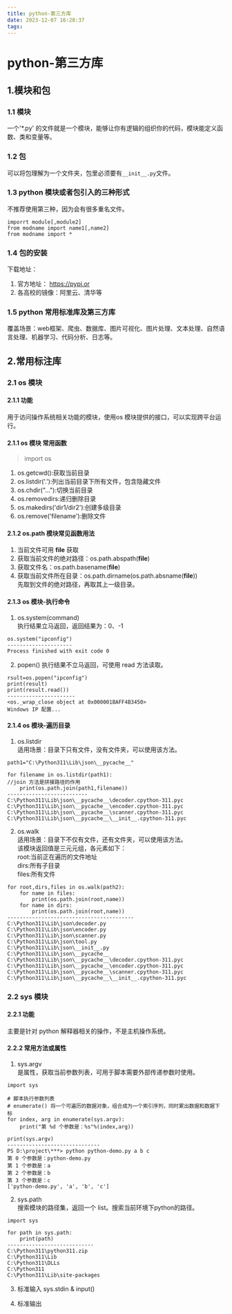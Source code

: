 ```yaml
---
title: python-第三方库
date: 2023-12-07 16:28:37
tags:
---
```



# python-第三方库

## 1.模块和包

### 1.1 模块

一个'*.py' 的文件就是一个模块，能够让你有逻辑的组织你的代码，模块能定义函数、类和变量等。  

### 1.2 包

可以将包理解为一个文件夹，包里必须要有`__init__.py`文件。

### 1.3 python 模块或者包引入的三种形式  
不推荐使用第三种，因为会有很多重名文件。
```commandline
imporrt module[,module2]
from modname import name1[,name2]
from modname import *
```

### 1.4 包的安装  
下载地址：
1. 官方地址： https://pypi.or 
2. 各高校的镜像：阿里云、清华等  

### 1.5 python 常用标准库及第三方库  
覆盖场景：web框架、爬虫、数据库、图片可视化、图片处理、文本处理、自然语言处理、机器学习、代码分析、日志等。  



## 2.常用标注库  
### 2.1 os 模块  
#### 2.1.1 功能
用于访问操作系统相关功能的模块，使用os 模块提供的接口，可以实现跨平台运行。  
#### 2.1.1 os 模块 常用函数  
> import os
1. os.getcwd():获取当前目录
2. os.listdir('.'):列出当前目录下所有文件，包含隐藏文件
2. os.chdir("..."):切换当前目录
3. os.removedirs:递归删除目录
4. os.makedirs('dir1/dir2'):创建多级目录
5. os.remove('filename'):删除文件

#### 2.1.2 os.path 模块常见函数用法  
1. 当前文件可用 __file__ 获取
2. 获取当前文件的绝对路径：os.path.abspath(__file__)
3. 获取文件名：os.path.basename(__file__)
4. 获取当前文件所在目录：os.path.dirname(os.path.absname(__file__))  
先取到文件的绝对路径，再取其上一级目录。

#### 2.1.3 os 模块-执行命令  
1. os.system(command)  
执行结果立马返回，返回结果为：0、-1
```
os.system("ipconfig")
---------------------
Process finished with exit code 0
```
2. popen() 
执行结果不立马返回，可使用 read 方法读取。
```
rsult=os.popen("ipconfig")
print(result)
print(result.read())
----------------------
<os._wrap_close object at 0x000001BAFF4B3450>
Windows IP 配置...
```

#### 2.1.4 os 模块-遍历目录  
1. os.listdir  
适用场景：目录下只有文件，没有文件夹，可以使用该方法。
```commandline
path1="C:\Python311\Lib\json\__pycache__"

for filename in os.listdir(path1):
//join 方法是拼接路径的作用
    print(os.path.join(path1,filename))
--------------------------
C:\Python311\Lib\json\__pycache__\decoder.cpython-311.pyc
C:\Python311\Lib\json\__pycache__\encoder.cpython-311.pyc
C:\Python311\Lib\json\__pycache__\scanner.cpython-311.pyc
C:\Python311\Lib\json\__pycache__\__init__.cpython-311.pyc
```
2. os.walk  
适用场景：目录下不仅有文件，还有文件夹，可以使用该方法。  
该模块返回值是三元元组，各元素如下：  
root:当前正在遍历的文件地址  
dirs:所有子目录  
files:所有文件  
```commandline
for root,dirs,files in os.walk(path2):
    for name in files:
        print(os.path.join(root,name))
    for name in dirs:
        print(os.path.join(root,name))
-----------------------------------------
C:\Python311\Lib\json\decoder.py
C:\Python311\Lib\json\encoder.py
C:\Python311\Lib\json\scanner.py
C:\Python311\Lib\json\tool.py
C:\Python311\Lib\json\__init__.py
C:\Python311\Lib\json\__pycache__
C:\Python311\Lib\json\__pycache__\decoder.cpython-311.pyc
C:\Python311\Lib\json\__pycache__\encoder.cpython-311.pyc
C:\Python311\Lib\json\__pycache__\scanner.cpython-311.pyc
C:\Python311\Lib\json\__pycache__\__init__.cpython-311.pyc
```


### 2.2 sys 模块   

#### 2.2.1 功能  
主要是针对 python 解释器相关的操作，不是主机操作系统。  

#### 2.2.2 常用方法或属性  
1. sys.argv  
是属性，获取当前参数列表，可用于脚本需要外部传递参数时使用。  
```commandline
import sys

# 脚本执行参数列表
# enumerate() 将一个可遍历的数据对象，组合成为一个索引序列，同时累出数据和数据下标
for index, arg in enumerate(sys.argv):
    print("第 %d 个参数是：%s"%(index,arg))

print(sys.argv)
------------------------------
PS D:\project\***> python python-demo.py a b c
第 0 个参数是：python-demo.py
第 1 个参数是：a
第 2 个参数是：b
第 3 个参数是：c
['python-demo.py', 'a', 'b', 'c']
```
2. sys.path  
搜索模块的路径集，返回一个 list。搜索当前环境下python的路径。
```commandline
import sys

for path in sys.path:
    print(path)
----------------------------
C:\Python311\python311.zip
C:\Python311\Lib
C:\Python311\DLLs
C:\Python311
C:\Python311\Lib\site-packages
```

3. 标准输入 sys.stdin & input()    

4. 标准输出 





